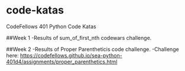 # code-katas
CodeFellows 401 Python Code Katas

##Week 1
  -Results of sum_of_first_nth codewars challenge.

##Week 2
  -Results of Proper Parentheticis code challenge.
  -Challenge here: https://codefellows.github.io/sea-python-401d4/assignments/proper_parenthetics.html